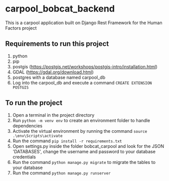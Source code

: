 # carpool_bobcat_backend

This is a carpool application built on Django Rest Framework for the  Human Factors project

## Requirements to run this project
1. python
2. pip
3. postgis (https://postgis.net/workshops/postgis-intro/installation.html)
4. GDAL (https://gdal.org/download.html)
5. postgres with a database named carpool_db
6. Log into the carpool_db and execute a command `CREATE EXTENSION POSTGIS`

## To run the project

1. Open a terminal in the project directory
2. Run `python -m venv env` to create an environment folder to handle dependencies
3. Activate the virtual environment by running the command `source .\env\Scripts\activate`
4. Run the command `pip install -r requirements.txt`
5. Open settings.py inside the folder bobcat_carpool and look for the JSON 'DATABASES', change the username and password
   to your database credentials
6. Run the command `python manage.py migrate` to migrate the tables to your database
7. Run the command `python manage.py runserver`
